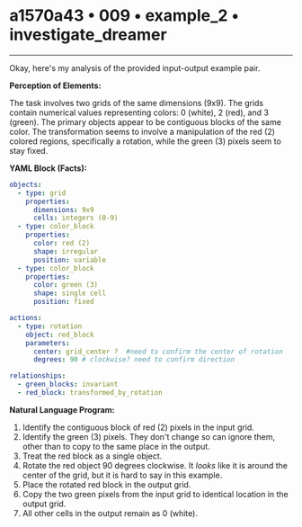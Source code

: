 # a1570a43 • 009 • example_2 • investigate_dreamer

---
Okay, here's my analysis of the provided input-output example pair.

**Perception of Elements:**

The task involves two grids of the same dimensions (9x9). The grids contain numerical values representing colors: 0 (white), 2 (red), and 3 (green). The primary objects appear to be contiguous blocks of the same color. The transformation seems to involve a manipulation of the red (2) colored regions, specifically a rotation, while the green (3) pixels seem to stay fixed.

**YAML Block (Facts):**



```yaml
objects:
  - type: grid
    properties:
      dimensions: 9x9
      cells: integers (0-9)
  - type: color_block
    properties:
      color: red (2)
      shape: irregular
      position: variable
  - type: color_block
    properties:
      color: green (3)
      shape: single cell
      position: fixed

actions:
  - type: rotation
    object: red_block
    parameters:
      center: grid_center ?  #need to confirm the center of rotation
      degrees: 90 # clockwise? need to confirm direction

relationships:
  - green_blocks: invariant
  - red_block: transformed_by_rotation

```



**Natural Language Program:**

1.  Identify the contiguous block of red (2) pixels in the input grid.
2.  Identify the green (3) pixels. They don't change so can ignore them, other
    than to copy to the same place in the output.
3.  Treat the red block as a single object.
4.  Rotate the red object 90 degrees clockwise. It *looks* like it is around
    the center of the grid, but it is hard to say in this example.
5.  Place the rotated red block in the output grid.
6.  Copy the two green pixels from the input grid to identical location in the output grid.
7.  All other cells in the output remain as 0 (white).

